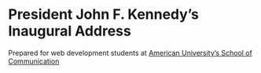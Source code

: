 # President John F. Kennedy&rsquo;s Inaugural Address

Prepared for web development students at [American University’s School of Communication](http://www.american.edu/soc/)
